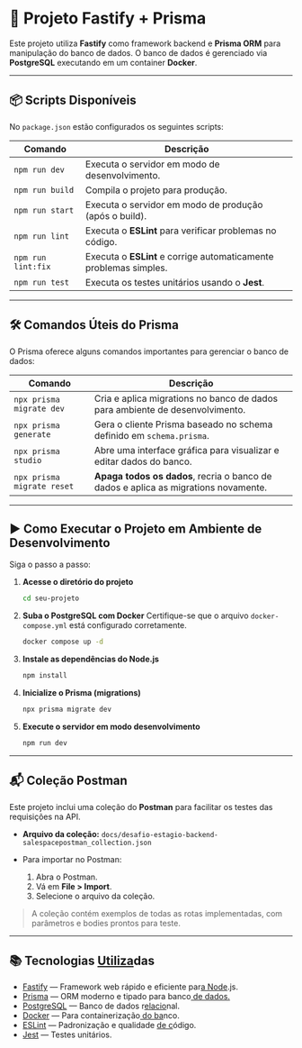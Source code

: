 # 🚀 Projeto Fastify + Prisma

Este projeto utiliza **Fastify** como framework backend e **Prisma ORM** para manipulação do banco de dados.
O banco de dados é gerenciado via **PostgreSQL** executando em um container **Docker**.

---

## 📦 Scripts Disponíveis

No `package.json` estão configurados os seguintes scripts:

| Comando            | Descrição                                                         |
| ------------------ | ----------------------------------------------------------------- |
| `npm run dev`      | Executa o servidor em modo de desenvolvimento.                    |
| `npm run build`    | Compila o projeto para produção.                                  |
| `npm run start`    | Executa o servidor em modo de produção (após o build).            |
| `npm run lint`     | Executa o **ESLint** para verificar problemas no código.          |
| `npm run lint:fix` | Executa o **ESLint** e corrige automaticamente problemas simples. |
| `npm run test`     | Executa os testes unitários usando o **Jest**.                    |

---

## 🛠 Comandos Úteis do Prisma

O Prisma oferece alguns comandos importantes para gerenciar o banco de dados:

| Comando                    | Descrição                                                                           |
| -------------------------- | ----------------------------------------------------------------------------------- |
| `npx prisma migrate dev`   | Cria e aplica migrations no banco de dados para ambiente de desenvolvimento.        |
| `npx prisma generate`      | Gera o cliente Prisma baseado no schema definido em `schema.prisma`.                |
| `npx prisma studio`        | Abre uma interface gráfica para visualizar e editar dados do banco.                 |
| `npx prisma migrate reset` | **Apaga todos os dados**, recria o banco de dados e aplica as migrations novamente. |

---

## ▶️ Como Executar o Projeto em Ambiente de Desenvolvimento

Siga o passo a passo:

1. **Acesse o diretório do projeto**

   ```bash
   cd seu-projeto
   ```

2. **Suba o PostgreSQL com Docker**
   Certifique-se que o arquivo `docker-compose.yml` está configurado corretamente.

   ```bash
   docker compose up -d
   ```

3. **Instale as dependências do Node.js**

   ```bash
   npm install
   ```

4. **Inicialize o Prisma (migrations)**

   ```bash
   npx prisma migrate dev
   ```

5. **Execute o servidor em modo desenvolvimento**

   ```bash
   npm run dev
   ```

---

## 📬 Coleção Postman

Este projeto inclui uma coleção do **Postman** para facilitar os testes das requisições na API.

* **Arquivo da coleção:** `docs/desafio-estagio-backend-salespacepostman_collection.json`
* Para importar no Postman:

  1. Abra o Postman.
  2. Vá em **File > Import**.
  3. Selecione o arquivo da coleção.

> A coleção contém exemplos de todas as rotas implementadas, com parâmetros e bodies prontos para teste.

---

## 📚 Tecnologias [Utiliza](https://fastify.dev/)das

* [Fastify](https://fastify.dev/) — Framework web rápido e eficiente par[a Node](https://www.prisma.io/).js.
* [Prisma](https://www.prisma.io/) — ORM moderno e tipado para banco[ de dados.](https://www.postgresql.org/)
* [PostgreSQL](https://www.postgresql.org/) — Banco de dados r[elacio](https://www.docker.com/)nal.
* [Docker](https://www.docker.com/) — Para containerização[ do ba](https://eslint.org/)nco.
* [ESLint](https://eslint.org/) — Padronização e qualidade [de c](https://jestjs.io/)ódigo.
* [Jest](https://jestjs.io/) — Testes unitários.
